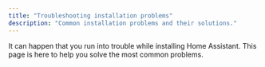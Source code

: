 ```yaml
---
title: "Troubleshooting installation problems"
description: "Common installation problems and their solutions."
---
```


It can happen that you run into trouble while installing Home Assistant. This page is here to help you solve the most common problems.

